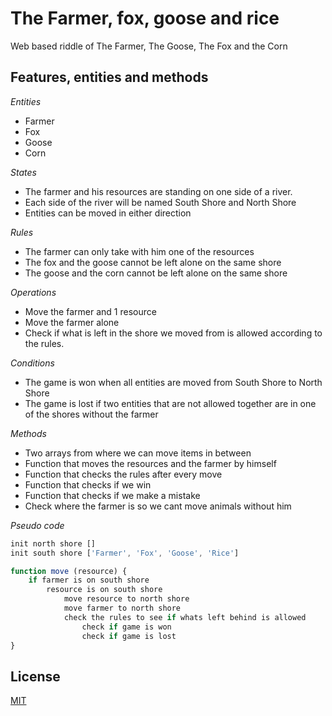 
# The Farmer, fox, goose and rice

Web based riddle of The Farmer, The Goose, The Fox and the Corn

## Features, entities and methods

*Entities*
- Farmer
- Fox
- Goose
- Corn

*States*
- The farmer and his resources are standing on one side of a river.
- Each side of the river will be named South Shore and North Shore
- Entities can be moved in either direction

*Rules*
- The farmer can only take with him one of the resources
- The fox and the goose cannot be left alone on the same shore
- The goose and the corn cannot be left alone on the same shore

*Operations*
- Move the farmer and 1 resource
- Move the farmer alone
- Check if what is left in the shore we moved from is allowed according to the rules.

*Conditions*
- The game is won when all entities are moved from South Shore to North Shore
- The game is lost if two entities that are not allowed together are in one of the shores without the farmer

*Methods*
- Two arrays from where we can move items in between
- Function that moves the resources and the farmer by himself
- Function that checks the rules after every move
- Function that checks if we win
- Function that checks if we make a mistake
- Check where the farmer is so we cant move animals without him

*Pseudo code*
```js
init north shore []
init south shore ['Farmer', 'Fox', 'Goose', 'Rice']

function move (resource) {
    if farmer is on south shore
        resource is on south shore
            move resource to north shore
            move farmer to north shore
            check the rules to see if whats left behind is allowed
                check if game is won
                check if game is lost
}
```

## License

[MIT](https://choosealicense.com/licenses/mit/)